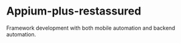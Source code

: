 # Appium-plus-restassured
Framework development with both mobile automation and backend automation.
